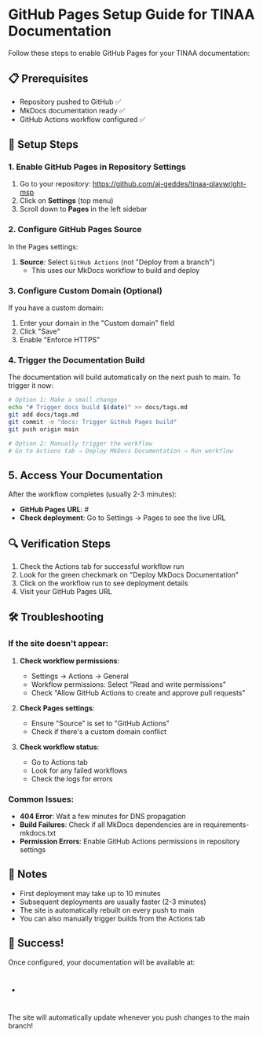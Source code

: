 # GitHub Pages Setup Guide for TINAA Documentation

Follow these steps to enable GitHub Pages for your TINAA documentation:

## 📋 Prerequisites

- Repository pushed to GitHub ✅
- MkDocs documentation ready ✅
- GitHub Actions workflow configured ✅

## 🚀 Setup Steps

### 1. Enable GitHub Pages in Repository Settings

1. Go to your repository: https://github.com/aj-geddes/tinaa-playwright-msp
2. Click on **Settings** (top menu)
3. Scroll down to **Pages** in the left sidebar

### 2. Configure GitHub Pages Source

In the Pages settings:

1. **Source**: Select `GitHub Actions` (not "Deploy from a branch")
   - This uses our MkDocs workflow to build and deploy

### 3. Configure Custom Domain (Optional)

If you have a custom domain:
1. Enter your domain in the "Custom domain" field
2. Click "Save"
3. Enable "Enforce HTTPS"

### 4. Trigger the Documentation Build

The documentation will build automatically on the next push to main. To trigger it now:

```bash
# Option 1: Make a small change
echo "# Trigger docs build $(date)" >> docs/tags.md
git add docs/tags.md
git commit -m "docs: Trigger GitHub Pages build"
git push origin main

# Option 2: Manually trigger the workflow
# Go to Actions tab → Deploy MkDocs Documentation → Run workflow
```

## 5. Access Your Documentation

After the workflow completes (usually 2-3 minutes):

- **GitHub Pages URL**: #
- **Check deployment**: Go to Settings → Pages to see the live URL

## 🔍 Verification Steps

1. Check the Actions tab for successful workflow run
2. Look for the green checkmark on "Deploy MkDocs Documentation"
3. Click on the workflow run to see deployment details
4. Visit your GitHub Pages URL

## 🛠️ Troubleshooting

### If the site doesn't appear:

1. **Check workflow permissions**:
   - Settings → Actions → General
   - Workflow permissions: Select "Read and write permissions"
   - Check "Allow GitHub Actions to create and approve pull requests"

2. **Check Pages settings**:
   - Ensure "Source" is set to "GitHub Actions"
   - Check if there's a custom domain conflict

3. **Check workflow status**:
   - Go to Actions tab
   - Look for any failed workflows
   - Check the logs for errors

### Common Issues:

- **404 Error**: Wait a few minutes for DNS propagation
- **Build Failures**: Check if all MkDocs dependencies are in requirements-mkdocs.txt
- **Permission Errors**: Enable GitHub Actions permissions in repository settings

## 📝 Notes

- First deployment may take up to 10 minutes
- Subsequent deployments are usually faster (2-3 minutes)
- The site is automatically rebuilt on every push to main
- You can also manually trigger builds from the Actions tab

## 🎉 Success!

Once configured, your documentation will be available at:
- #

The site will automatically update whenever you push changes to the main branch!
